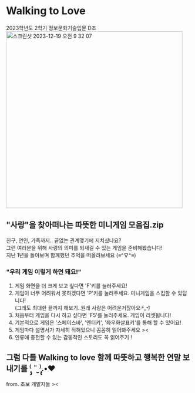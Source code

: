 Walking to Love
=============
2023학년도 2학기 정보문화기술입문 D조 
<img width="480" alt="스크린샷 2023-12-19 오전 9 32 07" src="https://github.com/sions1282/IICT2023-2-D/assets/147913151/85279261-f067-4927-ad63-72ae40666233">

## "사랑"을 찾아떠나는 따뜻한 미니게임 모음집.zip   
친구, 연인, 가족까지.. 끝없는 관계맺기에 지치셨나요?   
그런 여러분을 위해 사랑의 의미를 되새길 수 있는 게임을 준비해봤습니다!    
지난 1년을 돌아보며 함께했던 추억을 떠올려보세요 (≡^∇^≡) 


  
### "우리 게임 이렇게 하면 돼요!"

1. 게임 화면을 더 크게 보고 싶다면 'F'키를 눌러주세요!
2. 게임이 너무 어려워서 못하겠다면 'P'키를 눌러주세요. 미니게임을 스킵할 수 있답니다!   
   (그래도 최대한 끝까지 해보기..원래 사랑은 어려운거잖아요·•︠_•︡)
4. 처음부터 게임을 다시 하고 싶다면 'F5'를 눌러주세요. 게임이 리셋됩니다!
5. 기본적으로 게임은 '스페이스바', '엔터키', '좌우화살표키'를 통해 할 수 있어요!
6. 게임마다 설명서가 자세히 적혀있으니 꼼꼼히 읽어봐주세요 ><
7. 인류애 충전할 수 있는 감동적인 스토리도 꼭 읽어주기 !

## 그럼 다들 Walking to love 함께 따뜻하고 행복한 연말 보내기를 ⁽̨̡ ¨̮ ⁾̧̢.•♥    
from. 초보 개발자들 ><
